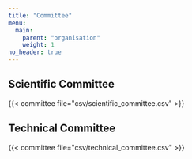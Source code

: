 ```yaml
---
title: "Committee"
menu:
  main:
    parent: "organisation"
    weight: 1
no_header: true
---
```


<!--
## Organising Committee

{{< committee file="csv/organising_committee.csv" >}}
-->

## Scientific Committee

{{< committee file="csv/scientific_committee.csv" >}}

<!--
## Logistics Committee

{{< committee file="csv/logistics_committee.csv" >}}
-->

## Technical Committee
{{< committee file="csv/technical_committee.csv" >}}

<!--
## Students' guides
{{< guides file="csv/guides.csv" >}}
-->
